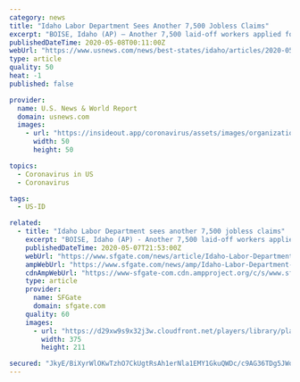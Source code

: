 ```yaml
---
category: news
title: "Idaho Labor Department Sees Another 7,500 Jobless Claims"
excerpt: "BOISE, Idaho (AP) — Another 7,500 laid-off workers applied for unemployment benefits last week, officials said Thursday, The Idaho Department of Labor said more than 125,000 unemployment claims have been made since mid-March when the state’s first confirmed coronavirus case appeared in southwestern Idaho."
publishedDateTime: 2020-05-08T00:11:00Z
webUrl: "https://www.usnews.com/news/best-states/idaho/articles/2020-05-07/idaho-labor-department-sees-another-7-500-jobless-claims"
type: article
quality: 50
heat: -1
published: false

provider:
  name: U.S. News & World Report
  domain: usnews.com
  images:
    - url: "https://insideout.app/coronavirus/assets/images/organizations/usnews.com-50x50.jpg"
      width: 50
      height: 50

topics:
  - Coronavirus in US
  - Coronavirus

tags:
  - US-ID

related:
  - title: "Idaho Labor Department sees another 7,500 jobless claims"
    excerpt: "BOISE, Idaho (AP) - Another 7,500 laid-off workers applied for unemployment benefits last week, officials said The Idaho Department of Labor said more than 125,000 unemployment claims have been made since mid-March when the state's first confirmed coronavirus case appeared in southwestern Idaho."
    publishedDateTime: 2020-05-07T21:53:00Z
    webUrl: "https://www.sfgate.com/news/article/Idaho-Labor-Department-sees-another-7-500-jobless-15254443.php"
    ampWebUrl: "https://www.sfgate.com/news/amp/Idaho-Labor-Department-sees-another-7-500-jobless-15254443.php"
    cdnAmpWebUrl: "https://www-sfgate-com.cdn.ampproject.org/c/s/www.sfgate.com/news/amp/Idaho-Labor-Department-sees-another-7-500-jobless-15254443.php"
    type: article
    provider:
      name: SFGate
      domain: sfgate.com
    quality: 60
    images:
      - url: "https://d29xw9s9x32j3w.cloudfront.net/players/library/placeholder.png"
        width: 375
        height: 211

secured: "JkyE/BiXyrWlOKwTzhO7CkUgtRsAh1erNla1EMY1GkuQWDc/c9AG36TDg5JWoH7BbBX6IMDmvTKtGNmzDtsyKCXvZXwLShBBk6cMw1jEzjqCzi4aCihLV/Vx/H8uEESio+sXPPRFKG2egFEiDDoTw7hfA5Y3hR8KVNLSMnuIrDr1lo7FM/XZqOq5RfjUF1RPo5BltFL9II8IhG5Zu300q+gYikhacxxjj3KNXhuvS2ekqXyHl5ybkjyyzovfGFHnpihqmg3EQMjf8Qr/tmaddrsEDlOhYUGYgE3E25OUk47fOYd/KZwyujzbKhMo4Z13;NfyiPOWf0BDH1F2uKK/3Sw=="
---
```


